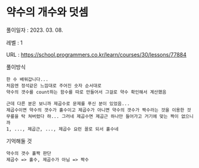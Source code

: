# 약수의 개수와 덧셈
풀이일자 : 2023. 03. 08.  
    
레벨 : 1    

URL : https://school.programmers.co.kr/learn/courses/30/lessons/77884  
    
풀이방식    

    한 수 배워갑니다...
    처음엔 정석같은 느낌대로 주어진 숫자 순서대로
    약수의 갯수를 count하는 함수를 따로 만들어서 그걸로 약수 확인해서 계산했음

    근데 다른 분은 보니까 제곱수로 문제를 푸신 분이 있었음...
    제곱수이면 약수의 갯수가 홀수이고 제곱수가 아니면 약수의 갯수가 짝수라는 것을 이용한 것
    무릎을 탁 쳐버렸다 햐... 그러네 제곱수면 제곱근 하나만 들어가고 거기에 맞는 짝이 없으니까
    1, ..., 제곱근, ..., 제곱수 요런 꼴로 되서 홀수네
    


기억해둘 것  
    
    약수의 갯수 홀짝 판단
    제곱수 => 홀수, 제곱수가 아님 => 짝수
